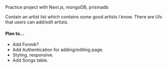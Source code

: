 Practice project with Next.js, mongoDB, prismadb

Contain an artist list which contains some good artists I know. There are UIs that users can add/edit artists.

#### Plan to...

- Add Formik?
- Add Authentication for adding/editing page.
- Styling, responsive.
- Add Songs table.
